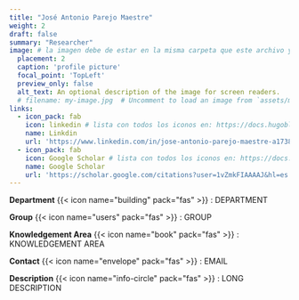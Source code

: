 ```yaml
---
title: "José Antonio Parejo Maestre"
weight: 2
draft: false
summary: "Researcher"
image: # la imagen debe de estar en la misma carpeta que este archivo y debe de llamarse avatar.*, o usar el atributo filename para especificar el nombre de la imagen
  placement: 2
  caption: 'profile picture'
  focal_point: 'TopLeft'
  preview_only: false
  alt_text: An optional description of the image for screen readers.
  # filename: my-image.jpg  # Uncomment to load an image from `assets/media/` instead.
links:
  - icon_pack: fab
    icon: linkedin # lista con todos los iconos en: https://docs.hugoblox.com/tutorial/resume/step-2/#skills
    name: Linkdin 
    url: 'https://www.linkedin.com/in/jose-antonio-parejo-maestre-a1738a8/?originalSubdomain=es'
  - icon_pack: fab
    icon: Google Scholar # lista con todos los iconos en: https://docs.hugoblox.com/tutorial/resume/step-2/#skills
    name: Google Scholar
    url: 'https://scholar.google.com/citations?user=1vZmkFIAAAAJ&hl=es'
---
```


**Department**  {{< icon name="building" pack="fas" >}} : DEPARTMENT 

**Group** {{< icon name="users" pack="fas" >}} : GROUP

**Knowledgement Area** {{< icon name="book" pack="fas" >}} : KNOWLEDGEMENT AREA

**Contact** {{< icon name="envelope" pack="fas" >}} : EMAIL

**Description** {{< icon name="info-circle" pack="fas" >}} : LONG DESCRIPTION
